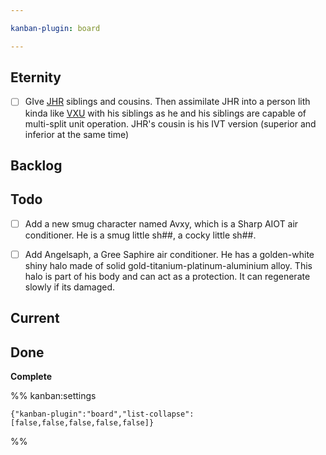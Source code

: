 ```yaml
---

kanban-plugin: board

---
```


## Eternity

- [ ] GIve [JHR](JHR.md) siblings and cousins. Then assimilate JHR into a person lith kinda like [VXU](VXU.md) with his siblings as he and his siblings are capable of multi-split unit operation.
	JHR's cousin is his IVT version (superior and inferior at the same time)


## Backlog



## Todo

- [ ] Add a new smug character named Avxy, which is a Sharp AIOT air conditioner. He is a smug little sh##, a cocky little sh##.
- [ ] Add Angelsaph, a Gree Saphire air conditioner. He has a golden-white shiny halo made of solid gold-titanium-platinum-aluminium alloy. This halo is part of his body and can act as a protection. It can regenerate slowly if its damaged.


## Current



## Done

**Complete**




%% kanban:settings
```
{"kanban-plugin":"board","list-collapse":[false,false,false,false,false]}
```
%%